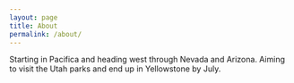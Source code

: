 ```yaml
---
layout: page
title: About
permalink: /about/
---
```


Starting in Pacifica and heading west through Nevada and Arizona. 
Aiming to visit the Utah parks and end up in Yellowstone by July.
